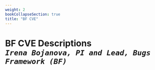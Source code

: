 ```yaml
---
weight: 2
bookCollapseSection: true
title: "BF CVE"
---
```

# BF CVE Descriptions  <br/>_`Irena Bojanova, PI and Lead, Bugs Framework (BF)`_
